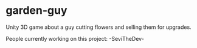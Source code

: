 # garden-guy
Unity 3D game about a guy cutting flowers and selling them for upgrades.

People currently working on this project:
-SeviTheDev-
